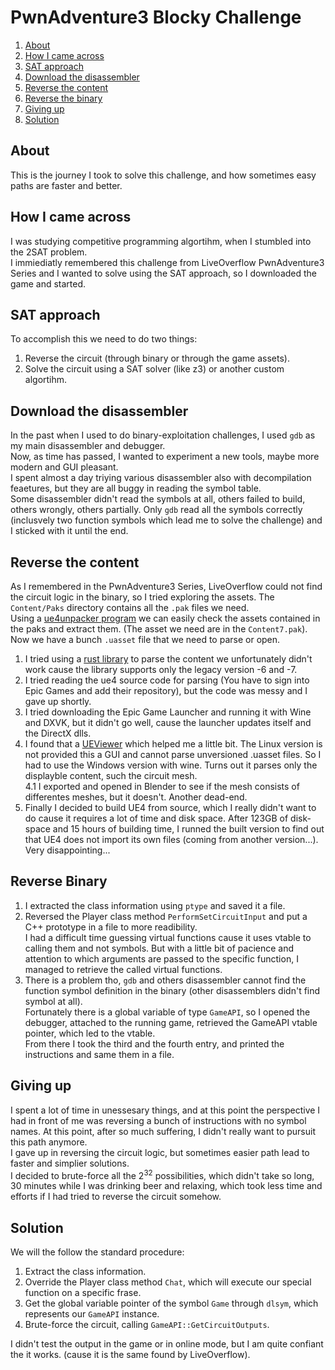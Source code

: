 # PwnAdventure3 Blocky Challenge

1. [About](#about)
1. [How I came across](#how-i-came-across)
1. [SAT approach](#sat-approach)
1. [Download the disassembler](#download-the-disassembler)
1. [Reverse the content](#reverse-the-content)
1. [Reverse the binary](#reverse-the-binary)
1. [Giving up](#giving-up)
1. [Solution](#solution)

## About

This is the journey I took to solve this challenge, and how sometimes easy paths are faster and better.

## How I came across

I was studying competitive programming algortihm, when I stumbled into the 2SAT problem.  
I immiediatly remembered this challenge from LiveOverflow PwnAdventure3 Series and I wanted to solve using the SAT approach, so I downloaded the game and started.

## SAT approach

To accomplish this we need to do two things:

1. Reverse the circuit (through binary or through the game assets).
2. Solve the circuit using a SAT solver (like z3) or another custom algortihm.

## Download the disassembler

In the past when I used to do binary-exploitation challenges, I used `gdb` as my main disassembler and debugger.  
Now, as time has passed, I wanted to experiment a new tools, maybe more modern and GUI pleasant.  
I spent almost a day triying various disassembler also with decompilation feaetures, but they are all buggy in reading the symbol table.  
Some disassembler didn't read the symbols at all, others failed to build, others wrongly, others partially.
Only `gdb` read all the symbols correctly (inclusvely two function symbols which lead me to solve the challenge) and I sticked with it until the end.

## Reverse the content

As I remembered in the PwnAdventure3 Series, LiveOverflow could not find the circuit logic in the binary, so I tried exploring the assets.
The `Content/Paks` directory contains all the `.pak` files we need.  
Using a [ue4unpacker program](https://github.com/panzi/u4pak) we can easily check the assets contained in the paks and extract them.
(The asset we need are in the `Content7.pak`).  
Now we have a bunch `.uasset` file that we need to parse or open.

1. I tried using a [rust library](https://github.com/jorgenpt/uasset-rs/) to parse the content
   we unfortunately didn't work cause the library supports only the legacy version -6 and -7.
2. I tried reading the ue4 source code for parsing (You have to sign into Epic Games and add their repository), but the code was messy and I gave up shortly.
3. I tried downloading the Epic Game Launcher and running it with Wine and DXVK, but it didn't go well, cause the launcher updates itself and the DirectX dlls.
4. I found that a [UEViewer](https://github.com/gildor2/UEViewer) which helped me a little bit. The Linux version is not provided this a GUI and cannot parse unversioned .uasset files. So I had to use the Windows version with wine. Turns out it parses only the displayble content, such the circuit mesh.  
   4.1 I exported and opened in Blender to see if the mesh consists of differentes meshes, but it doesn't. Another dead-end.
5. Finally I decided to build UE4 from source, which I really didn't want to do cause it requires a lot of time and disk space.
   After 123GB of disk-space and 15 hours of building time, I runned the built version to find out that UE4 does not import its own files (coming from another version...).  
   Very disappointing...

## Reverse Binary

1. I extracted the class information using `ptype` and saved it a file.
2. Reversed the Player class method `PerformSetCircuitInput` and put a C++ prototype in a file to more readibility.  
   I had a difficult time guessing virtual functions cause it uses vtable to calling them and not symbols. But with a little bit of pacience and attention to which arguments are passed to the specific function, I managed to retrieve the called virtual functions.
3. There is a problem tho, `gdb` and others disassembler cannot find the function symbol definition in the binary (other disassemblers didn't find symbol at all).  
   Fortunately there is a global variable of type `GameAPI`, so I opened the debugger, attached to the running game, retrieved the GameAPI vtable pointer, which led to the vtable.  
   From there I took the third and the fourth entry, and printed the instructions and same them in a file.

## Giving up

I spent a lot of time in unessesary things, and at this point the perspective I had in front of me was reversing a bunch of instructions with no symbol names. At this point, after so much suffering, I didn't really want to pursuit this path anymore.  
I gave up in reversing the circuit logic, but sometimes easier path lead to faster and simplier solutions.  
I decided to brute-force all the 2<sup>32</sup> possibilities, which didn't take so long, 30 minutes while I was drinking beer and relaxing, which took less time and efforts if I had tried to reverse the circuit somehow.

## Solution

We will the follow the standard procedure:

1. Extract the class information.
2. Override the Player class method `Chat`, which will execute our special function on a specific frase.
3. Get the global variable pointer of the symbol `Game` through `dlsym`, which represents our `GameAPI` instance.
4. Brute-force the circuit, calling `GameAPI::GetCircuitOutputs`.

I didn't test the output in the game or in online mode, but I am quite confiant the it works. (cause it is the same found by LiveOverflow).
